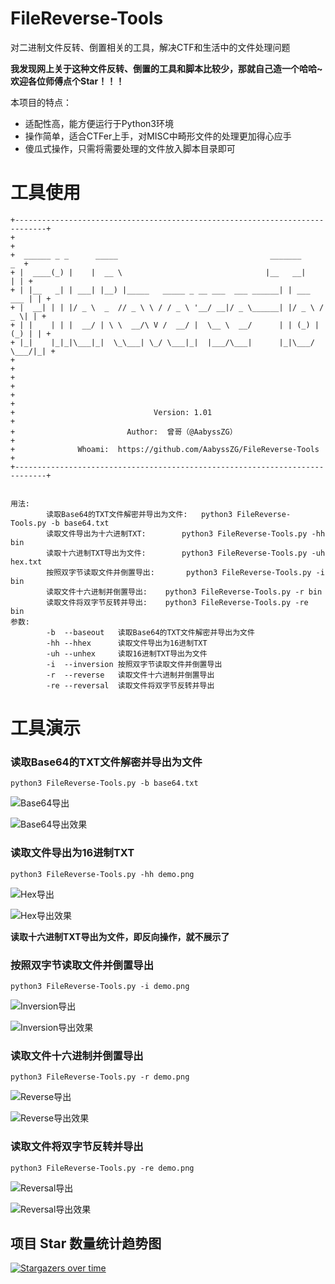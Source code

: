 # FileReverse-Tools

对二进制文件反转、倒置相关的工具，解决CTF和生活中的文件处理问题

**我发现网上关于这种文件反转、倒置的工具和脚本比较少，那就自己造一个哈哈~欢迎各位师傅点个Star！！！**

本项目的特点：
- 适配性高，能方便运行于Python3环境
- 操作简单，适合CTFer上手，对MISC中畸形文件的处理更加得心应手
- 傻瓜式操作，只需将需要处理的文件放入脚本目录即可

# 工具使用

```
+-----------------------------------------------------------------------------+
+                                                                             +
+  ______ _ _      _____                                  _______          _  +
+ |  ____(_) |    |  __ \                                |__   __|        | | +
+ | |__   _| | ___| |__) |_____   _____ _ __ ___  ___ ______| | ___   ___ | | +
+ |  __| | | |/ _ \  _  // _ \ \ / / _ \ '__/ __|/ _ \______| |/ _ \ / _ \| | +
+ | |    | | |  __/ | \ \  __/\ V /  __/ |  \__ \  __/      | | (_) | (_) | | +
+ |_|    |_|_|\___|_|  \_\___| \_/ \___|_|  |___/\___|      |_|\___/ \___/|_| +
+                                                                             +
+                                                                             +
+                                                                             +
+                               Version: 1.01                                 +
+                         Author:  曾哥（@AabyssZG）                          +
+              Whoami:  https://github.com/AabyssZG/FileReverse-Tools         +
+-----------------------------------------------------------------------------+


用法:
        读取Base64的TXT文件解密并导出为文件:   python3 FileReverse-Tools.py -b base64.txt
        读取文件导出为十六进制TXT:        python3 FileReverse-Tools.py -hh bin
        读取十六进制TXT导出为文件:        python3 FileReverse-Tools.py -uh hex.txt
        按照双字节读取文件并倒置导出:       python3 FileReverse-Tools.py -i bin
        读取文件十六进制并倒置导出:    python3 FileReverse-Tools.py -r bin
        读取文件将双字节反转并导出:    python3 FileReverse-Tools.py -re bin
参数:
        -b  --baseout   读取Base64的TXT文件解密并导出为文件
        -hh --hhex      读取文件导出为16进制TXT
        -uh --unhex     读取16进制TXT导出为文件
        -i  --inversion 按照双字节读取文件并倒置导出
        -r  --reverse   读取文件十六进制并倒置导出
        -re --reversal  读取文件将双字节反转并导出
```

# 工具演示

### 读取Base64的TXT文件解密并导出为文件

```
python3 FileReverse-Tools.py -b base64.txt
```

![Base64导出](./pic/base64导出.png)

![Base64导出效果](./pic/base64导出效果.png)

### 读取文件导出为16进制TXT

```
python3 FileReverse-Tools.py -hh demo.png
```

![Hex导出](./pic/hex导出.png)

![Hex导出效果](./pic/hex导出效果.png)

**读取十六进制TXT导出为文件，即反向操作，就不展示了**

### 按照双字节读取文件并倒置导出

```
python3 FileReverse-Tools.py -i demo.png
```

![Inversion导出](./pic/inversion导出.png)

![Inversion导出效果](./pic/inversion导出效果.png)

### 读取文件十六进制并倒置导出

```
python3 FileReverse-Tools.py -r demo.png
```

![Reverse导出](./pic/reverse导出.png)

![Reverse导出效果](./pic/reverse导出效果.png)

### 读取文件将双字节反转并导出

```
python3 FileReverse-Tools.py -re demo.png
```

![Reversal导出](./pic/reversal导出.png)

![Reversal导出效果](./pic/reversal导出效果.png)

## 项目 Star 数量统计趋势图
[![Stargazers over time](https://starchart.cc/AabyssZG/FileReverse-Tools.svg)](https://starchart.cc/AabyssZG/FileReverse-Tools)
